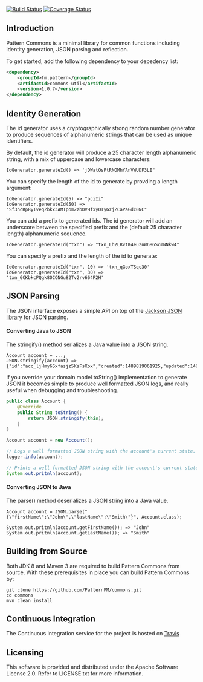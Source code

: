 [![Build Status](https://travis-ci.org/PatternFM/commons.svg?branch=master)](https://travis-ci.org/PatternFM/commons)
[![Coverage Status](https://coveralls.io/repos/github/PatternFM/commons/badge.svg?branch=master)](https://coveralls.io/github/PatternFM/commons?branch=master)  

## Introduction

Pattern Commons is a minimal library for common functions including identity generation, JSON parsing and reflection.

To get started, add the following dependency to your depedency list:
```xml
<dependency>
    <groupId>fm.pattern</groupId>
    <artifactId>commons-util</artifactId>
    <version>1.0.7</version>
</dependency>
```

## Identity Generation

The id generator uses a cryptographically strong random number generator to produce sequences of alphanumeric strings that can be used as unique identifiers.

By default, the id generator will produce a 25 character length alphanumeric string, with a mix of uppercase and lowercase characters:  
```
IdGenerator.generateId() => 'jDWatQsPtRNOMhYAnVWUDF3LE"
```

You can specify the length of the id to generate by provding a length argument:
```
IdGenerator.generateId(5) => "pciIi"
IdGenerator.generateId(50) => "Sf3hcRp8yIveqZbkx3AMTpomZzbDVHfxyOIyGzjZCaPaGdc0NC"
```

You can add a prefix to generated ids. The id generator will add an underscore between the specified prefix and the (default 25 character length) alphanumeric sequence.
```
IdGenerator.generateId("txn") => "txn_Lh2LRvtK4euznW686ScmNNkw4"
```

You can specify a prefix and the length of the id to generate:
```
IdGenerator.generateId("txn", 10) => 'txn_qGoxTSqc30'   
IdGenerator.generateId("txn", 30) => 'txn_6CKbkcPQgk8OCONGu82Tv2rv664P2H'
```

## JSON Parsing

The JSON interface exposes a simple API on top of the [Jackson JSON library](https://github.com/FasterXML/jackson) for JSON parsing.

#### Converting Java to JSON
The stringify() method serializes a Java value into a JSON string.
```
Account account = ...;
JSON.stringify(account) => {"id":"acc_ljHmy6Sxfasjz5KsFsXox","created":1489819061925,"updated":1489819061925,"firstName":"John","lastName":"Smith"}
```

If you override your domain model toString() implementation to generate JSON it becomes simple to produce well formatted JSON logs, and really useful when debugging and troubleshooting. 

```java
public class Account {
    @Override
    public String toString() {
        return JSON.stringify(this);
    }
}

Account account = new Account();

// Logs a well formatted JSON string with the account's current state.
logger.info(account);

// Prints a well formatted JSON string with the account's current state instead of it's hash code.
System.out.pritnln(account);

```

#### Converting JSON to Java
The parse() method deserializes a JSON string into a Java value.
```
Account account = JSON.parse("{\"firstName\":\"John\",\"lastName\":\"Smith\"}", Account.class);

System.out.pritnln(account.getFirstName()); => "John"
System.out.pritnln(account.getLastName()); => "Smith"
```

## Building from Source

Both JDK 8 and Maven 3 are required to build Pattern Commons from source. With these prerequisites in place you can build Pattern Commons by:
```
git clone https://github.com/PatternFM/commons.git
cd commons
mvn clean install
```

## Continuous Integration

The Continuous Integration service for the project is hosted on [Travis](https://travis-ci.org/PatternFM/commons) 


## Licensing

This software is provided and distributed under the Apache Software License 2.0. Refer to LICENSE.txt for more information.
